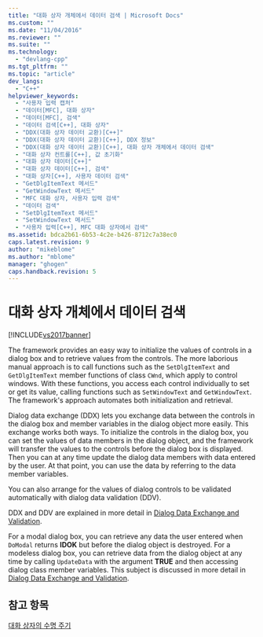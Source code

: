 ```yaml
---
title: "대화 상자 개체에서 데이터 검색 | Microsoft Docs"
ms.custom: ""
ms.date: "11/04/2016"
ms.reviewer: ""
ms.suite: ""
ms.technology: 
  - "devlang-cpp"
ms.tgt_pltfrm: ""
ms.topic: "article"
dev_langs: 
  - "C++"
helpviewer_keywords: 
  - "사용자 입력 캡처"
  - "데이터[MFC], 대화 상자"
  - "데이터[MFC], 검색"
  - "데이터 검색[C++], 대화 상자"
  - "DDX(대화 상자 데이터 교환)[C++]"
  - "DDX(대화 상자 데이터 교환)[C++], DDX 정보"
  - "DDX(대화 상자 데이터 교환)[C++], 대화 상자 개체에서 데이터 검색"
  - "대화 상자 컨트롤[C++], 값 초기화"
  - "대화 상자 데이터[C++]"
  - "대화 상자 데이터[C++], 검색"
  - "대화 상자[C++], 사용자 데이터 검색"
  - "GetDlgItemText 메서드"
  - "GetWindowText 메서드"
  - "MFC 대화 상자, 사용자 입력 검색"
  - "데이터 검색"
  - "SetDlgItemText 메서드"
  - "SetWindowText 메서드"
  - "사용자 입력[C++], MFC 대화 상자에서 검색"
ms.assetid: bdca2b61-6b53-4c2e-b426-8712c7a38ec0
caps.latest.revision: 9
author: "mikeblome"
ms.author: "mblome"
manager: "ghogen"
caps.handback.revision: 5
---
```

# 대화 상자 개체에서 데이터 검색
[!INCLUDE[vs2017banner](../assembler/inline/includes/vs2017banner.md)]

The framework provides an easy way to initialize the values of controls in a dialog box and to retrieve values from the controls.  The more laborious manual approach is to call functions such as the `SetDlgItemText` and `GetDlgItemText` member functions of class `CWnd`, which apply to control windows.  With these functions, you access each control individually to set or get its value, calling functions such as `SetWindowText` and `GetWindowText`.  The framework's approach automates both initialization and retrieval.  
  
 Dialog data exchange \(DDX\) lets you exchange data between the controls in the dialog box and member variables in the dialog object more easily.  This exchange works both ways.  To initialize the controls in the dialog box, you can set the values of data members in the dialog object, and the framework will transfer the values to the controls before the dialog box is displayed.  Then you can at any time update the dialog data members with data entered by the user.  At that point, you can use the data by referring to the data member variables.  
  
 You can also arrange for the values of dialog controls to be validated automatically with dialog data validation \(DDV\).  
  
 DDX and DDV are explained in more detail in [Dialog Data Exchange and Validation](../mfc/dialog-data-exchange-and-validation.md).  
  
 For a modal dialog box, you can retrieve any data the user entered when `DoModal` returns **IDOK** but before the dialog object is destroyed.  For a modeless dialog box, you can retrieve data from the dialog object at any time by calling `UpdateData` with the argument **TRUE** and then accessing dialog class member variables.  This subject is discussed in more detail in [Dialog Data Exchange and Validation](../mfc/dialog-data-exchange-and-validation.md).  
  
## 참고 항목  
 [대화 상자의 수명 주기](../mfc/life-cycle-of-a-dialog-box.md)